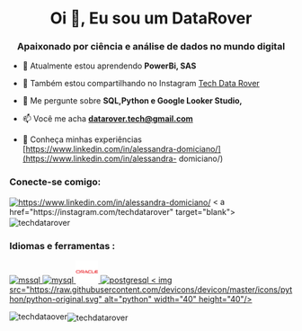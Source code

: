 <h1 align="center">Oi 👋, Eu sou um DataRover</h1>
<h3 align="center">Apaixonado por ciência e análise de dados no mundo digital</h3>

- 🌱 Atualmente estou aprendendo **PowerBi, SAS**

- 👯 Também estou compartilhando no Instagram [Tech Data Rover](https://www.instagram.com/techdatarover/)

- 💬 Me pergunte sobre **SQL,Python e Google Looker Studio,**

- 📫 Você me acha **datarover.tech@gmail.com**

- 📄 Conheça minhas experiências [https://www.linkedin.com/in/alessandra-domiciano/](https://www.linkedin.com/in/alessandra- domiciano/)

<h3 align="left">Conecte-se comigo:</h3>
<p align="left">
<a href="https://linkedin.com/in/https://www.linkedin. com/in/alessandra-domiciano/" target="blank"><img align="center" src="https://raw.githubusercontent.com/rahuldkjain/github-profile-readme-generator/master/src/images /icons/Social/linked-in-alt.svg" alt="https://www.linkedin.com/in/alessandra-domiciano/" height="30" width="40" /></a>
< a href="https://instagram.com/techdatarover" target="blank"><img align="center" src="https://raw.githubusercontent.com/rahuldkjain/github-profile-readme-generator/ master/src/images/icons/Social/instagram.svg" alt="techdatarover" height="30" width="40" /></a>
</p>

<h3 align="left">Idiomas e ferramentas :</h3>
<p align="left"> <a href="https://www.microsoft.com/en-us/sql-server" target="_blank" rel="noreferrer"> <img src ="https://www.svgrepo.com/show/303229/microsoft-sql-server-logo.svg" alt="mssql" width="40" height="40"/> </a> <a href ="https://www.mysql.com/" target="_blank" rel="noreferrer"> <img src="https://raw.githubusercontent.com/devicons/devicon/master/icons/mysql/mysql -original-wordmark.svg" alt="mysql" width="40" height="40"/> </a> <a href="https://www.oracle.com/" target="_blank" rel ="noreferrer"> <img src="https://raw.githubusercontent.com/devicons/devicon/master/icons/oracle/oracle-original.svg" alt="oracle" width="40" height="40 "/> </a> <a href="https://www.postgresql.org" target="_blank" rel="noreferrer"> <img src="https://raw.githubusercontent.com/devicons/ devicon/master/icons/postgresql/postgresql-original-wordmark.svg" alt="postgresql" width="40" height="40"/> </a> <a href="https://www.python.org" target="_blank" rel="noreferrer"> < img src="https://raw.githubusercontent.com/devicons/devicon/master/icons/python/python-original.svg" alt="python" width="40" height="40"/> </a > </p>

<p><img align="left" src="https://github-readme-stats.vercel.app/api/top-langs?username=techdatarover&show_icons=true&locale=en&layout=compact" alt= "techdataover" /></p>

<p> <img align="center" src="https://github-readme-stats.vercel.app/api?username=techdatarover&show_icons=true&locale=en" alt="techdatarover" /></p>
